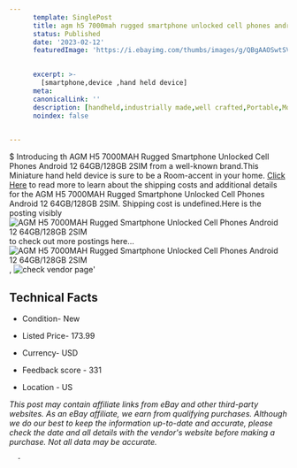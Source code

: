 ```yaml
---
      template: SinglePost
      title: agm h5 7000mah rugged smartphone unlocked cell phones android 12 64gb 128gb 2sim
      status: Published
      date: '2023-02-12'
      featuredImage: 'https://i.ebayimg.com/thumbs/images/g/QBgAAOSwtSViocVM/s-l225.jpg'
       

      excerpt: >-
        [smartphone,device ,hand held device]
      meta:
      canonicalLink: ''
      description: [handheld,industrially made,well crafted,Portable,Mobile,Compact,Convenient,Lightweight,Maneuverable,Man-portable,Miniature,Carriable,Hand-held,Light,Holdable,Transportable,Mobile device,Pocket-sized,On-the-go,Wireless,Cordless,Compact size,Convenient size, smartphone,device ,hand held device]
      noindex: false
      

---
```

$
      Introducing th AGM H5 7000MAH Rugged Smartphone Unlocked Cell Phones Android 12 64GB/128GB 2SIM from a well-known brand.This Miniature hand held device is sure to be a Room-accent in your home. [Click Here](https://www.ebay.com/itm/313987410998?hash=item491b1bac36%3Ag%3AQBgAAOSwtSViocVM&mkevt=1&mkcid=1&mkrid=711-53200-19255-0&campid=%253CePNCampaignId%253E&customid=%253CreferenceId%253E&toolid=10049) to read more to learn about the shipping costs and additional details for the AGM H5 7000MAH Rugged Smartphone Unlocked Cell Phones Android 12 64GB/128GB 2SIM. Shipping cost is undefined.Here is the posting visibly ![AGM H5 7000MAH Rugged Smartphone Unlocked Cell Phones Android 12 64GB/128GB 2SIM](https://i.ebayimg.com/thumbs/images/g/QBgAAOSwtSViocVM/s-l225.jpg) to check out more postings here... ![AGM H5 7000MAH Rugged Smartphone Unlocked Cell Phones Android 12 64GB/128GB 2SIM](https://i.ebayimg.com/images/g/QBgAAOSwtSViocVM/s-l1200.jpg), ![check vendor page](https://origin-galleryplus.ebayimg.com/ws/web/313987410998_2_0_1/225x225.jpg,https://origin-galleryplus.ebayimg.com/ws/web/313987410998_3_0_1/225x225.jpg,https://origin-galleryplus.ebayimg.com/ws/web/313987410998_4_0_1/225x225.jpg,https://origin-galleryplus.ebayimg.com/ws/web/313987410998_5_0_1/225x225.jpg,https://origin-galleryplus.ebayimg.com/ws/web/313987410998_6_0_1/225x225.jpg,https://origin-galleryplus.ebayimg.com/ws/web/313987410998_7_0_1/225x225.jpg,https://origin-galleryplus.ebayimg.com/ws/web/313987410998_8_0_1/225x225.jpg,https://origin-galleryplus.ebayimg.com/ws/web/313987410998_9_0_1/225x225.jpg)'

      

 ## Technical Facts 



     
      

 - Condition- New 


      

 - Listed Price- 173.99 


      

 - Currency- USD 


      

 - Feedback score - 331 


      

 - Location - US 


      
      

 *_This post may contain affiliate links from eBay and other third-party websites. As an eBay affiliate, we earn from qualifying purchases. Although we do our best to keep the information up-to-date and accurate, please check the date and all details with the vendor's website before making a purchase. Not all data may be accurate._*




      -
